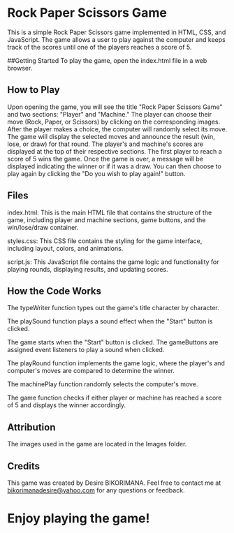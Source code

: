 # Rock Paper Scissors Game
This is a simple Rock Paper Scissors game implemented in HTML, CSS, and JavaScript. The game allows a user to play against the computer and keeps track of the scores until one of the players reaches a score of 5.

##Getting Started
To play the game, open the index.html file in a web browser.

## How to Play
Upon opening the game, you will see the title "Rock Paper Scissors Game" and two sections: "Player" and "Machine."
The player can choose their move (Rock, Paper, or Scissors) by clicking on the corresponding images.
After the player makes a choice, the computer will randomly select its move.
The game will display the selected moves and announce the result (win, lose, or draw) for that round.
The player's and machine's scores are displayed at the top of their respective sections. The first player to reach a score of 5 wins the game.
Once the game is over, a message will be displayed indicating the winner or if it was a draw. You can then choose to play again by clicking the "Do you wish to play again!" button.

## Files
index.html: This is the main HTML file that contains the structure of the game, including player and machine sections, game buttons, and the win/lose/draw container.

styles.css: This CSS file contains the styling for the game interface, including layout, colors, and animations.

script.js: This JavaScript file contains the game logic and functionality for playing rounds, displaying results, and updating scores.

## How the Code Works
The typeWriter function types out the game's title character by character.

The playSound function plays a sound effect when the "Start" button is clicked.

The game starts when the "Start" button is clicked. The gameButtons are assigned event listeners to play a sound when clicked.

The playRound function implements the game logic, where the player's and computer's moves are compared to determine the winner.

The machinePlay function randomly selects the computer's move.

The game function checks if either player or machine has reached a score of 5 and displays the winner accordingly.

## Attribution

The images used in the game are located in the Images folder.

## Credits
This game was created by Desire BIKORIMANA. Feel free to contact me at bikorimanadesire@yahoo.com for any questions or feedback.

# Enjoy playing the game!

